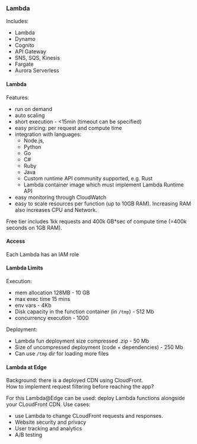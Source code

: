### Lambda
Includes:
* Lambda
* Dynamo
* Cognito
* API Gateway
* SNS, SQS, Kinesis
* Fargate
* Aurora Serverless

#### Lambda
Features:
* run on demand
* auto scaling
* short execution - <15min (timeout can be specified)
* easy pricing: per request and compute time
* integration with languages:
  * Node.js,
  * Python
  * Go
  * C#
  * Ruby
  * Java
  * Custom runtime API community supported, e.g. Rust
  * Lambda container image which must implement Lambda Runtime API
* easy monitoring through CloudWatch
* easy to scale resources per function (up to 10GB RAM). Increasing RAM also increases CPU and Network.

Free tier includes 1kk requests and 400k GB*sec of compute time (=400k seconds on 1GB RAM).

#### Access
Each Lambda has an IAM role

#### Lambda Limits
Execution:
* mem allocation 128MB - 10 GB
* max exec time 15 mins
* env vars - 4Kb
* Disk capacity in the function container (in `/tmp`) - 512 Mb
* concurrency execution - 1000

Deployment:
* Lambda fun deployment size compressed .zip - 50 Mb
* Size of uncompressed deployment (code + dependencies) - 250 Mb
* Can use `/tmp` dir for loading more files

#### Lambda at Edge
Background: there is a deployed CDN using CloudFront.\
How to implement request filtering before reaching the app?

For this Lambda@Edge can be used: deploy Lambda functions alongside your CLoudFront CDN.
Use cases:
* use Lambda to change CLoudFront requests and responses.
* Website security and privacy
* User tracking and analytics
* A/B testing
